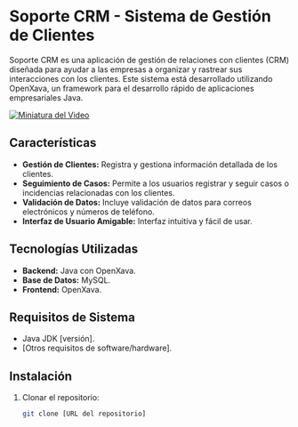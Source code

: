 # Soporte CRM - Sistema de Gestión de Clientes

Soporte CRM es una aplicación de gestión de relaciones con clientes (CRM) diseñada para ayudar a las empresas a organizar y rastrear sus interacciones con los clientes. Este sistema está desarrollado utilizando OpenXava, un framework para el desarrollo rápido de aplicaciones empresariales Java.

[![Miniatura del Video](https://img.youtube.com/vi/e1SK99TUM_Q/0.jpg)](https://youtu.be/e1SK99TUM_Q)


## Características

- **Gestión de Clientes:** Registra y gestiona información detallada de los clientes.
- **Seguimiento de Casos:** Permite a los usuarios registrar y seguir casos o incidencias relacionadas con los clientes.
- **Validación de Datos:** Incluye validación de datos para correos electrónicos y números de teléfono.
- **Interfaz de Usuario Amigable:** Interfaz intuitiva y fácil de usar.

## Tecnologías Utilizadas

- **Backend:** Java con OpenXava.
- **Base de Datos:** MySQL.
- **Frontend:** OpenXava.

## Requisitos de Sistema

- Java JDK [versión].
- [Otros requisitos de software/hardware].

## Instalación

1. Clonar el repositorio:
   ```bash
   git clone [URL del repositorio]

